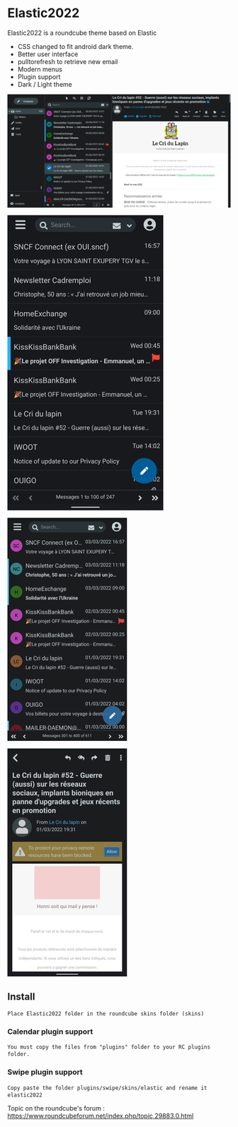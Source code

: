 # Elastic2022



Elastic2022 is a roundcube theme based on Elastic


- CSS changed to fit android dark theme.
- Better user interface
- pulltorefresh to retrieve new email
- Modern menus
- Plugin support
- Dark / Light theme

![screenshot](img/2022-2.png)

![screenshot](img/pulltorefresh.gif)

![screenshot](img/phone2.png)

![screenshot](img/phone2.jpg)

## Install


    Place Elastic2022 folder in the roundcube skins folder (skins)


### Calendar plugin support

    You must copy the files from "plugins" folder to your RC plugins folder.

### Swipe plugin support

    Copy paste the folder plugins/swipe/skins/elastic and rename it elastic2022


Topic on the roundcube's forum :
https://www.roundcubeforum.net/index.php/topic,29883.0.html

